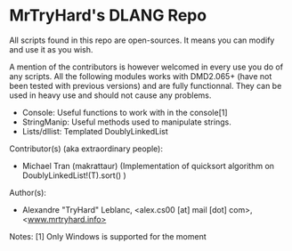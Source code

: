 MrTryHard's DLANG Repo
================================
All scripts found in this repo are open-sources. 
It means you can modify and use it as you wish.

A mention of the contributors is however welcomed in 
every use you do of any scripts. All the following modules works with DMD2.065+ 
(have not been tested with previous versions) and are fully functionnal. They can 
be used in heavy use and should not cause any problems.

* Console: Useful functions to work with in the console[1]
* StringManip: Useful methods used to manipulate strings.
* Lists/dllist: Templated DoublyLinkedList

Contributor(s) (aka extraordinary people):
* Michael Tran (makrattaur) (Implementation of quicksort algorithm on DoublyLinkedList!(T).sort() )

Author(s):

* Alexandre "TryHard" Leblanc, <alex.cs00 [at] mail [dot] com>, <www.mrtryhard.info>

Notes:
[1] Only Windows is supported for the moment